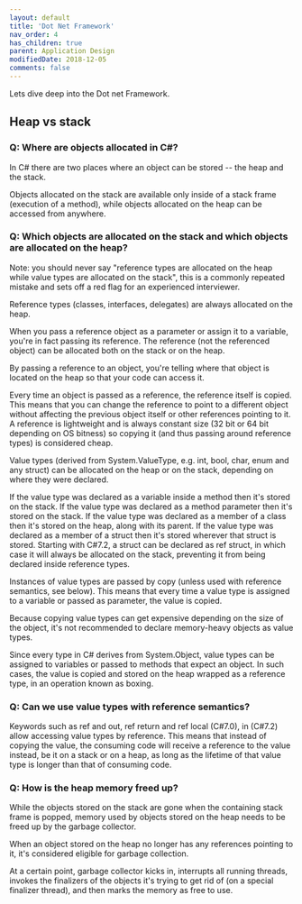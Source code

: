 ```yaml
---
layout: default
title: 'Dot Net Framework'
nav_order: 4
has_children: true
parent: Application Design
modifiedDate: 2018-12-05
comments: false
---
```


Lets dive deep into the Dot net Framework.


## Heap vs stack

### Q: Where are objects allocated in C#?

In C# there are two places where an object can be stored -- the heap and the stack.

Objects allocated on the stack are available only inside of a stack frame (execution of a method), while objects allocated on the heap can be accessed from anywhere.

### Q: Which objects are allocated on the stack and which objects are allocated on the heap?

Note: you should never say "reference types are allocated on the heap while value types are allocated on the stack", this is a commonly repeated mistake and sets off a red flag for an experienced interviewer.

Reference types (classes, interfaces, delegates) are always allocated on the heap.

When you pass a reference object as a parameter or assign it to a variable, you're in fact passing its reference. The reference (not the referenced object) can be allocated both on the stack or on the heap.

By passing a reference to an object, you're telling where that object is located on the heap so that your code can access it.

Every time an object is passed as a reference, the reference itself is copied. This means that you can change the reference to point to a different object without affecting the previous object itself or other references pointing to it. A reference is lightweight and is always constant size (32 bit or 64 bit depending on OS bitness) so copying it (and thus passing around reference types) is considered cheap.

Value types (derived from System.ValueType, e.g. int, bool, char, enum and any struct) can be allocated on the heap or on the stack, depending on where they were declared.

If the value type was declared as a variable inside a method then it's stored on the stack.
If the value type was declared as a method parameter then it's stored on the stack.
If the value type was declared as a member of a class then it's stored on the heap, along with its parent.
If the value type was declared as a member of a struct then it's stored wherever that struct is stored.
Starting with C#7.2, a struct can be declared as ref struct, in which case it will always be allocated on the stack, preventing it from being declared inside reference types.

Instances of value types are passed by copy (unless used with reference semantics, see below). This means that every time a value type is assigned to a variable or passed as parameter, the value is copied.

Because copying value types can get expensive depending on the size of the object, it's not recommended to declare memory-heavy objects as value types.

Since every type in C# derives from System.Object, value types can be assigned to variables or passed to methods that expect an object. In such cases, the value is copied and stored on the heap wrapped as a reference type, in an operation known as boxing.

### Q: Can we use value types with reference semantics?

Keywords such as ref and out, ref return and ref local (C#7.0), in (C#7.2) allow accessing value types by reference. This means that instead of copying the value, the consuming code will receive a reference to the value instead, be it on a stack or on a heap, as long as the lifetime of that value type is longer than that of consuming code.

### Q: How is the heap memory freed up?

While the objects stored on the stack are gone when the containing stack frame is popped, memory used by objects stored on the heap needs to be freed up by the garbage collector.

When an object stored on the heap no longer has any references pointing to it, it's considered eligible for garbage collection.

At a certain point, garbage collector kicks in, interrupts all running threads, invokes the finalizers of the objects it's trying to get rid of (on a special finalizer thread), and then marks the memory as free to use.
